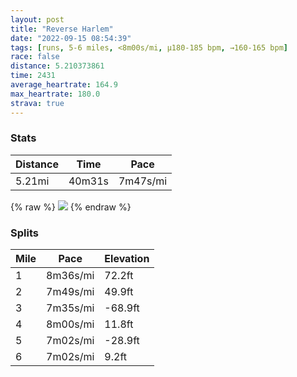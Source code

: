 ```yaml
---
layout: post
title: "Reverse Harlem"
date: "2022-09-15 08:54:39"
tags: [runs, 5-6 miles, <8m00s/mi, μ180-185 bpm, →160-165 bpm]
race: false
distance: 5.210373861
time: 2431
average_heartrate: 164.9
max_heartrate: 180.0
strava: true
---
```


### Stats

| Distance | Time | Pace |
|----------|------|------|
|5.21mi|40m31s|7m47s/mi|

{% raw %}
<img src='https://maps.googleapis.com/maps/api/staticmap?maptype=roadmap&path=enc:_v~wFz{hbMSNIRY`@MX_@|Aa@v@?HGPIl@Yl@Mp@a@`A_@p@I^?HKASNGXQVa@rAk@xA]rBCBCA@C@B?NENGHUlA]xA?PMTEp@FHl@\TBRXKNODOJBx@_@lBYdBm@nAGTGh@S`@_@xAc@nAGv@?`@Db@ETQh@[l@GPGbAQZ@HTTDJ?VI\kA~AUd@Mf@a@v@CN[|BBLDh@SpAGJGTKl@BZR~@V`@VRLPXHTAPDn@WRQJWXeBTu@J[FGJQZMvAKf@BVE`@Wh@Qv@BdAXj@d@|@bBPd@h@vCRn@l@t@ZVdAR^^d@z@Tz@PdAh@hBb@jAp@|@HHdBz@VPlAf@pA^z@h@b@^f@j@l@~AJb@P\l@n@b@Rv@Jv@KRA^@h@HPFRNl@v@Vf@TdARl@P~@L`@PVVh@Pl@JNd@d@RZTZl@\xAt@PDlAPl@IhACf@KXO`@On@Qx@Ad@Bf@TdE`D|AtDXf@Z\NJTFVBbBKd@@d@CJ@f@JrAx@TPLNrApCzAtBz@fAx@n@r@r@f@x@f@`APd@^x@NTN\z@bAZTd@Xp@Pn@Dv@Cz@IbCMR?pB\FD`@^f@lAVxAVt@n@p@hAx@XXXNtAb@jAf@l@NhBz@j@^`AfA^n@b@f@`@v@zAnBXl@Zf@ZZJBT\d@`@FNj@r@P^LBl@?PLPb@Jh@FH@VN@@\LT@RDFN?ZIV@Tb@BLFFLh@FCAPLXT?JDEPFCH@LDhAz@v@Xh@~@d@Rh@N\b@ZT\d@HJ?`@HR~@t@Vr@fAb@ZTl@PLRj@ThAVTb@IL@Fn@h@DH?TLd@ZZb@Nd@H^ZjAx@\?BBBTNP|@^b@NRBh@RbAHbA^\PBRX^j@Rh@HFBBJEf@VNZ^JVjAlA^ZdAZj@\b@Hx@x@p@f@hAZDVPXXVpALbADRJRTf@JBD@Rc@~@[j@MfACh@a@x@_An@]`@Qx@c@t@Mr@Hf@Ej@BTh@DvAZhAh@j@Fb@\d@Rt@r@N`@J^Dd@sAdEq@dAMX?FNV&key=AIzaSyC1MId7bFpkLXNAaYhBSTb8jLyiSqzbDtM&size=800x800&markers=color:yellow|label:S|40.79472,-73.94254&markers=color:green|label:F|40.75594999999992,-73.99696000000017'>
{% endraw %}

### Splits

| Mile | Pace | Elevation |
|------|------|-----------|
|1|8m36s/mi|72.2ft|
|2|7m49s/mi|49.9ft|
|3|7m35s/mi|-68.9ft|
|4|8m00s/mi|11.8ft|
|5|7m02s/mi|-28.9ft|
|6|7m02s/mi|9.2ft|
